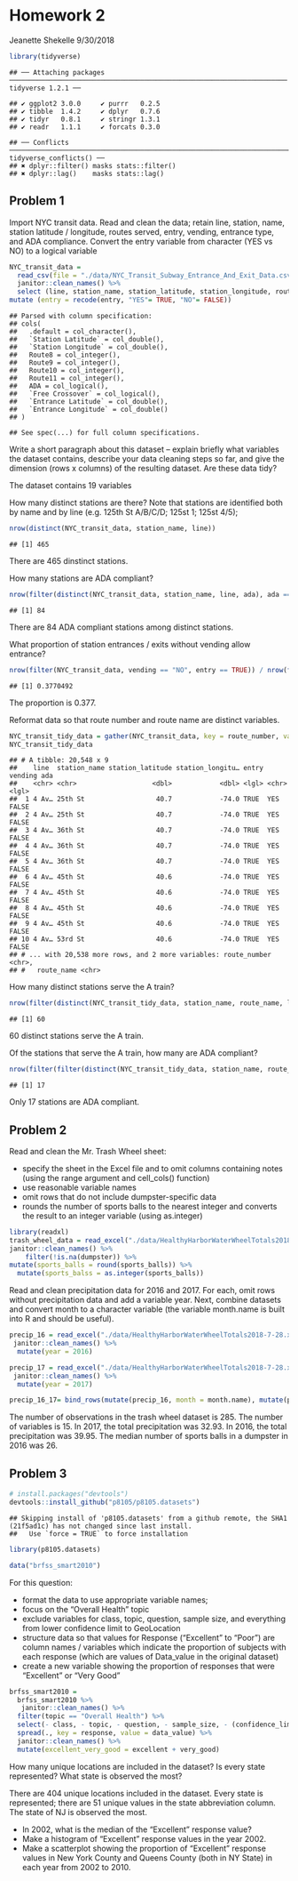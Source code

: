 Homework 2
================
Jeanette Shekelle
9/30/2018

``` r
library(tidyverse)
```

    ## ── Attaching packages ────────────────────────────────────────────────────────────────────── tidyverse 1.2.1 ──

    ## ✔ ggplot2 3.0.0     ✔ purrr   0.2.5
    ## ✔ tibble  1.4.2     ✔ dplyr   0.7.6
    ## ✔ tidyr   0.8.1     ✔ stringr 1.3.1
    ## ✔ readr   1.1.1     ✔ forcats 0.3.0

    ## ── Conflicts ───────────────────────────────────────────────────────────────────────── tidyverse_conflicts() ──
    ## ✖ dplyr::filter() masks stats::filter()
    ## ✖ dplyr::lag()    masks stats::lag()

Problem 1
---------

Import NYC transit data. Read and clean the data; retain line, station, name, station latitude / longitude, routes served, entry, vending, entrance type, and ADA compliance. Convert the entry variable from character (YES vs NO) to a logical variable

``` r
NYC_transit_data = 
  read_csv(file = "./data/NYC_Transit_Subway_Entrance_And_Exit_Data.csv") %>%
  janitor::clean_names() %>%
  select (line, station_name, station_latitude, station_longitude, route1, route2, route3, route4, route5, route6, route7, route8, route9, route10, route11, entry, vending, ada) %>%
mutate (entry = recode(entry, "YES"= TRUE, "NO"= FALSE))
```

    ## Parsed with column specification:
    ## cols(
    ##   .default = col_character(),
    ##   `Station Latitude` = col_double(),
    ##   `Station Longitude` = col_double(),
    ##   Route8 = col_integer(),
    ##   Route9 = col_integer(),
    ##   Route10 = col_integer(),
    ##   Route11 = col_integer(),
    ##   ADA = col_logical(),
    ##   `Free Crossover` = col_logical(),
    ##   `Entrance Latitude` = col_double(),
    ##   `Entrance Longitude` = col_double()
    ## )

    ## See spec(...) for full column specifications.

Write a short paragraph about this dataset – explain briefly what variables the dataset contains, describe your data cleaning steps so far, and give the dimension (rows x columns) of the resulting dataset. Are these data tidy?

The dataset contains 19 variables

How many distinct stations are there? Note that stations are identified both by name and by line (e.g. 125th St A/B/C/D; 125st 1; 125st 4/5);

``` r
nrow(distinct(NYC_transit_data, station_name, line))
```

    ## [1] 465

There are 465 dinstinct stations.

How many stations are ADA compliant?

``` r
nrow(filter(distinct(NYC_transit_data, station_name, line, ada), ada == TRUE))
```

    ## [1] 84

There are 84 ADA compliant stations among distinct stations.

What proportion of station entrances / exits without vending allow entrance?

``` r
nrow(filter(NYC_transit_data, vending == "NO", entry == TRUE)) / nrow(filter(NYC_transit_data, vending == "NO"))
```

    ## [1] 0.3770492

The proportion is 0.377.

Reformat data so that route number and route name are distinct variables.

``` r
NYC_transit_tidy_data = gather(NYC_transit_data, key = route_number, value = route_name, route1:route11)
NYC_transit_tidy_data
```

    ## # A tibble: 20,548 x 9
    ##    line  station_name station_latitude station_longitu… entry vending ada  
    ##    <chr> <chr>                   <dbl>            <dbl> <lgl> <chr>   <lgl>
    ##  1 4 Av… 25th St                  40.7            -74.0 TRUE  YES     FALSE
    ##  2 4 Av… 25th St                  40.7            -74.0 TRUE  YES     FALSE
    ##  3 4 Av… 36th St                  40.7            -74.0 TRUE  YES     FALSE
    ##  4 4 Av… 36th St                  40.7            -74.0 TRUE  YES     FALSE
    ##  5 4 Av… 36th St                  40.7            -74.0 TRUE  YES     FALSE
    ##  6 4 Av… 45th St                  40.6            -74.0 TRUE  YES     FALSE
    ##  7 4 Av… 45th St                  40.6            -74.0 TRUE  YES     FALSE
    ##  8 4 Av… 45th St                  40.6            -74.0 TRUE  YES     FALSE
    ##  9 4 Av… 45th St                  40.6            -74.0 TRUE  YES     FALSE
    ## 10 4 Av… 53rd St                  40.6            -74.0 TRUE  YES     FALSE
    ## # ... with 20,538 more rows, and 2 more variables: route_number <chr>,
    ## #   route_name <chr>

How many distinct stations serve the A train?

``` r
nrow(filter(distinct(NYC_transit_tidy_data, station_name, route_name, line), route_name == "A"))
```

    ## [1] 60

60 distinct stations serve the A train.

Of the stations that serve the A train, how many are ADA compliant?

``` r
nrow(filter(filter(distinct(NYC_transit_tidy_data, station_name, route_name, line, ada), route_name == "A"), ada == TRUE))
```

    ## [1] 17

Only 17 stations are ADA compliant.

Problem 2
---------

Read and clean the Mr. Trash Wheel sheet:

-   specify the sheet in the Excel file and to omit columns containing notes (using the range argument and cell\_cols() function)
-   use reasonable variable names
-   omit rows that do not include dumpster-specific data
-   rounds the number of sports balls to the nearest integer and converts the result to an integer variable (using as.integer)

``` r
library(readxl)
trash_wheel_data = read_excel("./data/HealthyHarborWaterWheelTotals2018-7-28.xlsx", "Mr. Trash Wheel", range = "A2:N338")  %>% 
janitor::clean_names() %>% 
    filter(!is.na(dumpster)) %>% 
mutate(sports_balls = round(sports_balls)) %>% 
  mutate(sports_balss = as.integer(sports_balls))
```

Read and clean precipitation data for 2016 and 2017. For each, omit rows without precipitation data and add a variable year. Next, combine datasets and convert month to a character variable (the variable month.name is built into R and should be useful).

``` r
precip_16 = read_excel("./data/HealthyHarborWaterWheelTotals2018-7-28.xlsx", "2016 Precipitation", range = "A2:B14")  %>% 
 janitor::clean_names() %>% 
  mutate(year = 2016)

precip_17 = read_excel("./data/HealthyHarborWaterWheelTotals2018-7-28.xlsx", "2017 Precipitation", range = "A2:B14")  %>% 
 janitor::clean_names() %>% 
  mutate(year = 2017)

precip_16_17= bind_rows(mutate(precip_16, month = month.name), mutate(precip_17, month = month.name))
```

The number of observations in the trash wheel dataset is 285. The number of variables is 15. In 2017, the total precipitation was 32.93. In 2016, the total precipitation was 39.95. The median number of sports balls in a dumpster in 2016 was 26.

Problem 3
---------

``` r
# install.packages("devtools")
devtools::install_github("p8105/p8105.datasets")
```

    ## Skipping install of 'p8105.datasets' from a github remote, the SHA1 (21f5ad1c) has not changed since last install.
    ##   Use `force = TRUE` to force installation

``` r
library(p8105.datasets)
```

``` r
data("brfss_smart2010")
```

For this question:

-   format the data to use appropriate variable names;
-   focus on the “Overall Health” topic
-   exclude variables for class, topic, question, sample size, and everything from lower confidence limit to GeoLocation
-   structure data so that values for Response (“Excellent” to “Poor”) are column names / variables which indicate the proportion of subjects with each response (which are values of Data\_value in the original dataset)
-   create a new variable showing the proportion of responses that were “Excellent” or “Very Good”

``` r
brfss_smart2010 = 
  brfss_smart2010 %>% 
   janitor::clean_names() %>% 
  filter(topic == "Overall Health") %>% 
  select(- class, - topic, - question, - sample_size, - (confidence_limit_low:geo_location)) %>% 
  spread(., key = response, value = data_value) %>% 
  janitor::clean_names() %>% 
  mutate(excellent_very_good = excellent + very_good)
```

How many unique locations are included in the dataset? Is every state represented? What state is observed the most?

There are 404 unique locations included in the dataset. Every state is represented; there are 51 unique values in the state abbreviation column. The state of NJ is observed the most.

-   In 2002, what is the median of the “Excellent” response value?
-   Make a histogram of “Excellent” response values in the year 2002.
-   Make a scatterplot showing the proportion of “Excellent” response values in New York County and Queens County (both in NY State) in each year from 2002 to 2010.
